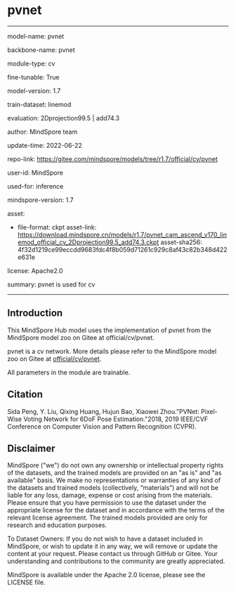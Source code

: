 # pvnet

---

model-name: pvnet

backbone-name: pvnet

module-type: cv

fine-tunable: True

model-version: 1.7

train-dataset: linemod

evaluation: 2Dprojection99.5 | add74.3

author: MindSpore team

update-time: 2022-06-22

repo-link: <https://gitee.com/mindspore/models/tree/r1.7/official/cv/pvnet>

user-id: MindSpore

used-for: inference

mindspore-version: 1.7

asset:

-
    file-format: ckpt
    asset-link: <https://download.mindspore.cn/models/r1.7/pvnet_cam_ascend_v170_linemod_official_cv_2Dprojection99.5_add74.3.ckpt>
    asset-sha256: 4f32d1219ce99eccdd9683fdc4f8b059d71261c929c8af43c82b348d422e631e

license: Apache2.0

summary: pvnet is used for cv

---

## Introduction

This MindSpore Hub model uses the implementation of pvnet from the MindSpore model zoo on Gitee at official/cv/pvnet.

pvnet is a cv network. More details please refer to the MindSpore model zoo on Gitee at [official/cv/pvnet](https://gitee.com/mindspore/models/blob/r1.7/official/cv/pvnet/README.md).

All parameters in the module are trainable.

## Citation

Sida Peng, Y. Liu, Qixing Huang, Hujun Bao, Xiaowei Zhou."PVNet: Pixel-Wise Voting Network for 6DoF Pose Estimation."2018, 2019 IEEE/CVF Conference on Computer Vision and Pattern Recognition (CVPR).

## Disclaimer

MindSpore ("we") do not own any ownership or intellectual property rights of the datasets, and the trained models are provided on an "as is" and "as available" basis. We make no representations or warranties of any kind of the datasets and trained models (collectively, “materials”) and will not be liable for any loss, damage, expense or cost arising from the materials. Please ensure that you have permission to use the dataset under the appropriate license for the dataset and in accordance with the terms of the relevant license agreement. The trained models provided are only for research and education purposes.

To Dataset Owners: If you do not wish to have a dataset included in MindSpore, or wish to update it in any way, we will remove or update the content at your request. Please contact us through GitHub or Gitee. Your understanding and contributions to the community are greatly appreciated.

MindSpore is available under the Apache 2.0 license, please see the LICENSE file.

